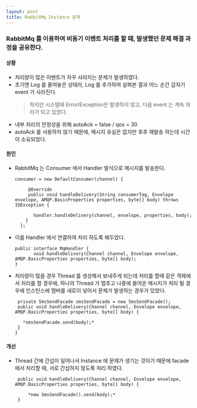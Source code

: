 ```yaml
---
layout: post
title: RabbitMq Instance 문제
---
```


### RabbitMq 를 이용하여 비동기 이벤트 처리를 할 때, 발생했던 문제 해결 과정을 공유한다.  

#### 상황
  * 처리량이 많은 이벤트가 자꾸 사라지는 문제가 발생하였다.
  * 초기엔 Log 를 줄여놓은 상태라, Log 를 추가하여 살펴본 결과 어느 순간 갑자기 event 가 사라진다. 
    > 하지만 시스템에 Error/Exception은 발생하지 않고, 다음 event 는 계속 처리가 되고 있었다.
  * 내부 처리의 안정성을 위해 autoAck = false / qos = 30    
  * autoAck 를 사용하지 않기 때문에, 메시지 유실은 없지만 후추 재발송 하는데 시간이 소요되었다.  
    
#### 원인
  * RabbitMq 는 Consumer 에서 Handler 발식으로 메시지를 발송한다.
     <pre><code>consumer = new DefaultConsumer(channel) {
  
         @Override
         public void handleDelivery(String consumerTag, Envelope envelope, AMQP.BasicProperties properties, byte[] body) throws IOException {
      
           handler.handleDelivery(channel, envelope, properties, body);
        }
      };</code></pre>

  * 이를 Handler 에서 연결하여 처리 하도록 해두었다.
     <pre><code>public interface MqHandler {
           void handleDelivery(Channel channel, Envelope envelope, AMQP.BasicProperties properties, byte[] body);
    }</code></pre>     

  * 처리량이 많을 경우 Thread 를 생성해서 보내주게 되는데 처리를 할때 같은 객체에서 처리를 할 경우에, 하나의 Thread 가 멈추고 나중에 들어온 메시지가 처리 될 경우에 인스턴스에 멤버를 새로이 넣어서 문제가 발생하는 경우가 있었다.
     <pre><code> private SmsSendFacade smsSendFacade = new SmsSendFacade();
     public void handleDelivery(Channel channel, Envelope envelope, AMQP.BasicProperties properties, byte[] body) {
       
       *smsSendFacade.send(body);*
     }
    }</code></pre>        
  
#### 개선 
* Thread 간에 간섭이 일어나서 Instance 에 문제가 생기는 것이기 때문에 facade 에서 처리할 때, 서로 간섭하지 않도록 처리 하였다.
     <pre><code> public void handleDelivery(Channel channel, Envelope envelope, AMQP.BasicProperties properties, byte[] body) {
       
       *new SmsSendFacade().send(body);*
   }</code></pre>        
